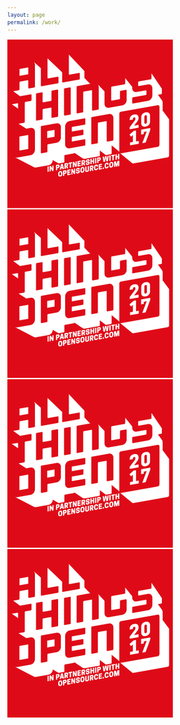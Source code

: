 ```yaml
---
layout: page
permalink: /work/
---
```


<div class="grid">
  <div class="grid__block grid__block--4">
    <a href="https://www.allthingsopen.org">
      <img class="image--work" src="/images/placeholder-image.png" alt="placeholder" />
    </a>
  </div>
  <div class="grid__block grid__block--4">
    <a href="https://www.allthingsopen.org">
      <img class="image--work" src="/images/placeholder-image.png" alt="placeholder" />
    </a>
  </div>
  <div class="grid__block grid__block--4">
    <a href="https://www.allthingsopen.org">
      <img class="image--work" src="/images/placeholder-image.png" alt="placeholder" />
    </a>
  </div>
  <div class="grid__block grid__block--4">
    <a href="https://www.allthingsopen.org">
      <img class="image--work" src="/images/placeholder-image.png" alt="placeholder" />
    </a>
  </div>
</div>